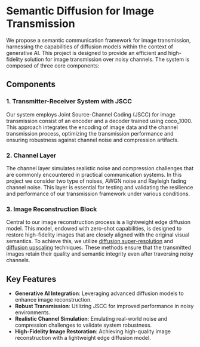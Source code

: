 # Semantic Diffusion for Image Transmission

We propose a semantic communication framework for image transmission, harnessing the capabilities of diffusion models within the context of generative AI. This project is designed to provide an efficient and high-fidelity solution for image transmission over noisy channels. The system is composed of three core components:

## Components

### 1. Transmitter-Receiver System with JSCC

Our system employs Joint Source-Channel Coding (JSCC) for image transmission consist of an encoder and a decoder trained using coco_1000. This approach integrates the encoding of image data and the channel transmission process, optimizing the transmission performance and ensuring robustness against channel noise and compression artifacts.

### 2. Channel Layer

The channel layer simulates realistic noise and compression challenges that are commonly encountered in practical communication systems. In this project we consider two type of noises, AWGN noise and Rayleigh fading channel noise. This layer is essential for testing and validating the resilience and performance of our transmission framework under various conditions.

### 3. Image Reconstruction Block

Central to our image reconstruction process is a lightweight edge diffusion model. This model, endowed with zero-shot capabilities, is designed to restore high-fidelity images that are closely aligned with the original visual semantics. To achieve this, we utilize [diffusion super-resolution](https://huggingface.co/CompVis/ldm-super-resolution-4x-openimages) and [diffusion upscaling](https://huggingface.co/stabilityai/stable-diffusion-x4-upscaler) techniques. These methods ensure that the transmitted images retain their quality and semantic integrity even after traversing noisy channels.

## Key Features

- **Generative AI Integration**: Leveraging advanced diffusion models to enhance image reconstruction.
- **Robust Transmission**: Utilizing JSCC for improved performance in noisy environments.
- **Realistic Channel Simulation**: Emulating real-world noise and compression challenges to validate system robustness.
- **High-Fidelity Image Restoration**: Achieving high-quality image reconstruction with a lightweight edge diffusion model.